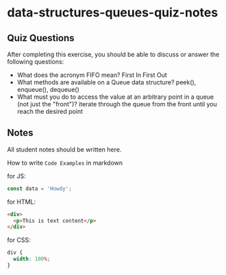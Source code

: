 # data-structures-queues-quiz-notes

## Quiz Questions

After completing this exercise, you should be able to discuss or answer the following questions:

- What does the acronym FIFO mean?
  First In First Out
- What methods are available on a Queue data structure?
  peek(), enqueue(), dequeue()
- What must you do to access the value at an arbitrary point in a queue (not just the "front")?
  iterate through the queue from the front until you reach the desired point

## Notes

All student notes should be written here.

How to write `Code Examples` in markdown

for JS:

```javascript
const data = 'Howdy';
```

for HTML:

```html
<div>
  <p>This is text content</p>
</div>
```

for CSS:

```css
div {
  width: 100%;
}
```

